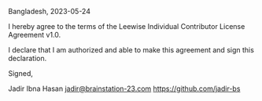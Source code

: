 Bangladesh, 2023-05-24

I hereby agree to the terms of the Leewise Individual Contributor License
Agreement v1.0.

I declare that I am authorized and able to make this agreement and sign this
declaration.

Signed,

Jadir Ibna Hasan jadir@brainstation-23.com https://github.com/jadir-bs
